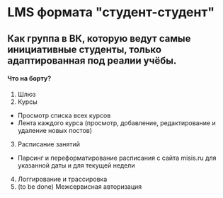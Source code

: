 # LMS формата "студент-студент"
## Как группа в ВК, которую ведут самые инициативные студенты, только адаптированная под реалии учёбы.

#### Что на борту?
1. Шлюз
2. Курсы
* Просмотр списка всех курсов
* Лента каждого курса (просмотр, добавление, редактирование и удаление новых постов)
3. Расписание занятий
* Парсинг и переформатирование расписания с сайта misis.ru для указанной даты и для текущей недели
4. Логгирование и трассировка
5. (to be done) Межсервисная авторизация